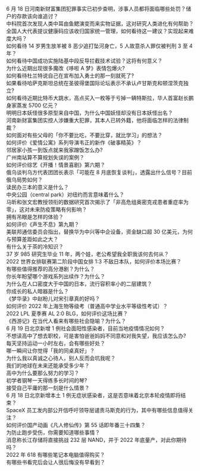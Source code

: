 6 月 18 日河南新财富集团犯罪事实已初步查明，涉事人员都将面临哪些处罚？储户的存款该向谁追讨？  
中科院首次发现人类中耳由鱼鳃演变而来实物证据，这对研究人类进化有何帮助？  
全国人大代表提议健康码应该收归国家统一管理，如何看待这一建议？实现起来难度大吗？  
如何看待 14 岁男生放羊被 8 恶少追打坠河身亡，5 人故意杀人罪仅被判刑 3 至 4 年？  
如何看待中国成功实施陆基中段反导拦截技术试验？这将有何意义？  
为什么近期出现很多魔改《哆啦 A 梦》表情包爆火?  
如何看待杜兰特说自己在宣布加入勇士的那一刻就死了?  
如果看待哈萨克斯坦总统在圣彼得堡国际论坛表示不承认卢甘斯克和顿涅茨克独立?  
如何看待近期比特币大跳水，高点买入一枚等于亏掉一辆特斯拉，华人首富赵长鹏身家蒸发 5700 亿元？  
明明日本妖怪很多原型来自中国，为什么中国妖怪却没有日本妖怪出名？  
河南新财富集团实控人涉嫌重大犯罪，其本人已转外籍，他将面临怎样的法律制裁？  
如何面对有些父母的「你不要比吃，不要比穿，就比学习」的想法？  
如何评价《爱情公寓》系列导演韦正的新作《破事精英》？  
邻居家小孩一到饭点就来我家蹭饭怎么办?  
广州南站算不算规划失误的案例？  
如何评价综艺《开播！情景喜剧》第六期？  
俄乌谈判乌方代表团团长表示「可能在 8 月底恢复谈判」，透露出什么信号？目前俄乌局势如何？  
读民办三本的意义是什么？  
中央公园（central park）对纽约而言意味着什么？  
马昕和张文宏教授领衔的数据研究首次揭示了「非高危组奥密克戎患者重症率为零」，这对未来防疫策略有何影响？  
拥有吊眼是怎样的体验？  
如何评价《声生不息》第九期？  
美联邦通信委员会指出，替换华为中兴等中企设备，资金缺口超 30 亿美元，为何与预算差距如此之大？  
有什么关于茶的冷知识？  
37 岁 985 研究生毕业 11 年，两个娃，老公希望我全职我该何去何从？  
2022 世界女排联赛第二阶段中国女排 1:3 不敌日本队，如何评价本场比赛？  
有哪些值得推荐的高分港剧？为什么？  
你长年盼望哪个游戏系列出续作？为什么？  
为什么在人口密度大于中国的日本，流行容积率小的二层建筑？  
你成长的私人暗器是什么？  
《梦华录》中赵盼儿对宋引章真的好吗？  
如何评价 2022 年上海生物等级考（普通高中学业水平等级性考试）？  
2022 LPL 夏季赛 AL 2:0 BLG，如何评价这场比赛？  
《西游记》在当代人看来有哪些社会隐喻？为什么？  
6 月 19 日北京新增 1 例社会面阳性感染者，目前当地疫情情况如何？  
不想读高中了想去职校，可是害怕爸爸妈妈不同意和对我失望，我应该怎么办?  
每天坚持运动一小时左右，会有哪些好处？  
哪一瞬间让你觉得「我的同桌真好」？  
为什么我以真诚之心待人，别人反而会坑我呢？  
我们的地球在未来还能承受多少年？  
高中为什么要那么努力的学习？  
初学者钢琴一天得练多长时间的琴?  
接受自己平庸的那一刻是什么情景？  
6 月 18 日北京新增本土 1 例无症状感染者，这是否意味着北京本轮疫情即将结束？  
SpaceX 员工发内部公开信呼吁领导层谴责马斯克的行为，其中有哪些信息值得关注？  
如何评价国产动画《凡人修仙传》第 55 话即年番三十四集？  
为防止跑步受伤，你需要知道哪些事情？  
消息称长江存储将直接挑战 232 层 NAND，并于 2022 年底量产，对此你期待吗？  
2022 年 618 有哪些笔记本电脑值得购买？  
有哪些书看完后会让人很后悔没有早看到？  
